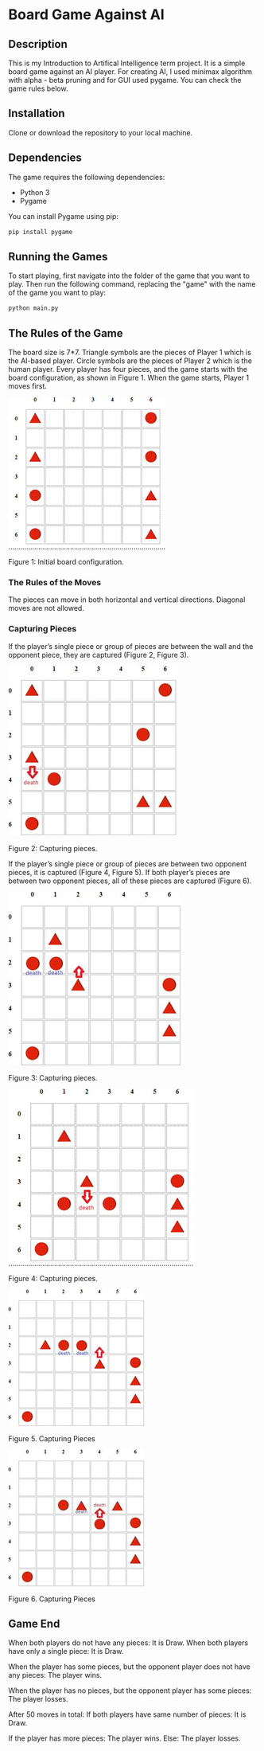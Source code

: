 # Board Game Against AI
## Description
This is my Introduction to Artifical Intelligence term project. It is a simple board game against an AI player.
For creating AI, I used minimax algorithm with alpha - beta pruning and for GUI used pygame.
You can check the game rules below.

## Installation
Clone or download the repository to your local machine.

## Dependencies
The game requires the following dependencies:

- Python 3
- Pygame

You can install Pygame using pip:

```bash
pip install pygame
```

## Running the Games
To start playing, first navigate into the folder of the game that you want to play. Then run the following command, replacing the "game" with the name of the game you want to play:

```bash
python main.py
```

## The Rules of the Game
The board size is 7*7.
Triangle symbols are the pieces of Player 1 which is the AI-based player. Circle symbols are the pieces of Player 2 which is the human player.
Every player has four pieces, and the game starts with the board configuration, as shown in Figure 1.
When the game starts, Player 1 moves first.

![image1](images/1.jpg)

Figure 1: Initial board configuration. 

### The Rules of the Moves
The pieces can move in both horizontal and vertical directions. Diagonal moves are not allowed.

### Capturing Pieces
If the player’s single piece or group of pieces are between the wall and the opponent piece, they are captured (Figure 2, Figure 3).

![image2](images/2.jpg)

Figure 2: Capturing pieces.

If the player’s single piece or group of pieces are between two opponent pieces, it is captured (Figure 4, Figure 5).
If both player’s pieces are between two opponent pieces, all of these pieces are captured (Figure 6).
 
![image3](images/3.jpg)

Figure 3: Capturing pieces.

![image4](images/4.jpg)

Figure 4: Capturing pieces.
 
![image5](images/5.jpg)

Figure 5. Capturing Pieces

![image6](images/6.jpg)

Figure 6. Capturing Pieces

## Game End
When both players do not have any pieces: It is Draw. When both players have only a single piece: It is Draw.

When the player has some pieces, but the opponent player does not have any pieces: The player wins.

When the player has no pieces, but the opponent player has some pieces: The player losses.

After 50 moves in total:
If both players have same number of pieces: It is Draw. 

If the player has more pieces: The player wins. Else: The player losses.
